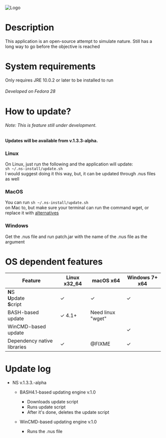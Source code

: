![Logo](https://raw.githubusercontent.com/NonNullDinu/NatureSimulator/master/gameData/textures/logo.png)

# Description
This application is an open-source attempt to simulate nature.
Still has a long way to go before the objective is reached

# System requirements
Only requires JRE 10.0.2 or later to be installed to run

###### Developed on Fedora 28

# How to update?

###### Note: This is feature still under development.
#### Updates will be available from v.1.3.3-alpha.
### Linux
On Linux, just run the following and the application will update:<br>
<code>sh ~/.ns-install/update.sh</code><br>
I would suggest doing it this way, but, it can be updated through .nus files as well

### MacOS 
You can run <code>sh ~/.ns-install/update.sh</code><br> on Mac to, 
but make sure your terminal can run the command wget, or replace 
it with [alternatives](https://alternativeto.net/software/wget/?platform=mac)

### Windows
Get the .nus file and run patch.jar with the name of the .nus file as the argument

# OS dependent features

| Feature                            | Linux x32_64     | macOS x64                     | Windows 7+ x64            |
|------------------------------------|------------------|-------------------------------|---------------------------|
| **N**S<br>**U**pdate<br>**S**cript | ✓                | ✓                             | ✓                         |
| BASH-based update                  | ✓ 4.1+           |   Need linux "wget"           |                           |
| WinCMD-based update                |                  |                               | ✓                         |
| Dependency native libraries        | ✓                |   @FIXME                      | ✓                         |

# Update log
* NS v.1.3.3.-alpha
	* BASH4.1-based updating engine v.1.0
		* Downloads update script
		* Runs update script
		* After it's done, deletes the update script
	
	* WinCMD-based updating engine v.1.0
		* Runs the .nus file